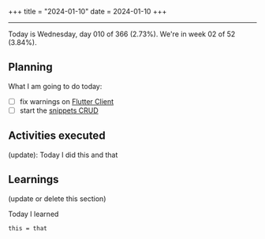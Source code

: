 +++
title = "2024-01-10"
date = 2024-01-10
+++

---

Today is Wednesday, day 010 of 366 (2.73%). We're in week 02 of 52 (3.84%).

## Planning

What I am going to do today:

- [ ] fix warnings on [Flutter Client](https://github.com/OmnicodeSolutions/luisa_drf_flutter_client/issues/1)
- [ ] start the [snippets CRUD](https://github.com/OmnicodeSolutions/luisa_drf_flutter_client/issues/2)

## Activities executed

(update): Today I did this and that

## Learnings

(update or delete this section)

Today I learned
```
this = that
```
